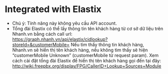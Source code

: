 # Integrated with Elastix

- Chú ý: Tính năng này không yêu cầu API account.
- Tổng đài Elastix có thể lấy thông tin tên khách hàng từ cơ sở dữ liệu trên Nhanh.vn bằng cách call url:
https://graph.nhanh.vn/api/elastix/cidlookup?storeId=&customerMobile=
Nếu tìm thấy thông tin khách hàng, Nhanh.vn sẽ hiển thị tên khách hàng, nếu không tìm thấy sẽ hiện “customerMobile Unknown” (customerMobile từ request param).
Xem cách cài đặt tổng đài Elastix để hiển thị tên khách hàng gọi đến tại đây: http://wiki.freepbx.org/display/FPG/CallerID+Lookup+Sources+Module
